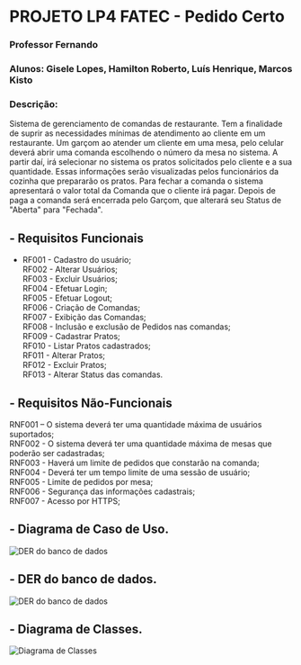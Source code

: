 # PROJETO LP4 FATEC - Pedido Certo
### Professor Fernando
### Alunos: Gisele Lopes, Hamilton Roberto, Luís Henrique, Marcos Kisto 
### Descrição: 
Sistema de gerenciamento de comandas de restaurante. Tem a finalidade de suprir as necessidades mínimas de atendimento ao cliente em um restaurante.
Um garçom ao atender um cliente em uma mesa, pelo celular deverá abrir uma comanda escolhendo o número da mesa no sistema. A partir daí, irá selecionar no sistema os pratos solicitados pelo cliente e a sua quantidade. Essas informações serão visualizadas pelos funcionários da cozinha que prepararão os pratos. Para fechar a comanda o sistema apresentará o valor total da Comanda que o cliente irá pagar. Depois de paga a comanda será encerrada pelo Garçom, que alterará seu Status de "Aberta" para "Fechada".

## - Requisitos Funcionais
* RF001 - Cadastro do usuário;</br>
RF002 - Alterar Usuários;</br>
RF003 - Excluir Usuários;</br>
RF004 - Efetuar Login;</br>
RF005 - Efetuar Logout;</br>
RF006 - Criação de Comandas;</br>
RF007 - Exibição das Comandas;</br>
RF008 - Inclusão e exclusão de Pedidos nas comandas;</br>
RF009 - Cadastrar Pratos;</br>
RF010 - Listar Pratos cadastrados;</br>
RF011 - Alterar Pratos;</br>
RF012 - Excluir Pratos;</br>
RF013 - Alterar Status das comandas.

## - Requisitos Não-Funcionais
RNF001 – O sistema deverá ter uma quantidade máxima de usuários suportados;</br>
RNF002 - O sistema deverá ter uma quantidade máxima de mesas que poderão ser cadastradas;</br>
RNF003 - Haverá um limite de pedidos que constarão na comanda;</br>
RNF004 - Deverá ter um tempo limite de uma sessão de usuário;</br>
RNF005 - Limite de pedidos por mesa;</br>
RNF006 - Segurança das informações cadastrais;</br>
RNF007 - Acesso por HTTPS;

## - Diagrama de Caso de Uso.
![DER do banco de dados](https://github.com/Marcoskisto/pedidoCerto-lab4-fatec/blob/master/CasoDeUso_PedidoCerto(Draw%20io).jpg)

## - DER do banco de dados.
![DER do banco de dados](https://github.com/Marcoskisto/pedidoCerto-lab4-fatec/blob/master/DER_PedidoCerto.jpg)

## - Diagrama de Classes.
![Diagrama de Classes](https://github.com/Marcoskisto/pedidoCerto-lab4-fatec/blob/master/ClassDiagram.jpg)
